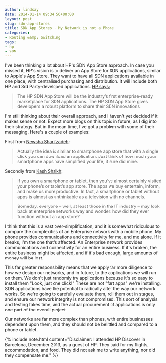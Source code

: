 ```yaml
---
author: lindsay
date: 2014-01-14 09:34:56+00:00
layout: post
slug: sdn-app-stores
title: SDN App Stores - My Network is not a Phone
categories:
- Routing &amp; Switching
tags:
- hp
- SDN
---
```


I've been thinking a lot about HP's SDN App Store approach. In case you missed it, HP's vision is to deliver an App Store for SDN applications, similar to Apple's App Store. They want to have all SDN applications available in one place, with centralised purchasing and distribution. It will include both HP and 3rd Party-developed applications. [HP says:](http://h17007.www1.hp.com/us/en/networking/solutions/technology/sdn/index.aspx#tab=TAB4)

> The HP SDN App Store will be the industry’s first enterprise-ready marketplace for SDN applications. The HP SDN App Store gives developers a robust platform to share their SDN innovations


I'm still thinking about their overall approach, and I haven't yet decided if it makes sense or not. Expect more blogs on this topic in future, as I dig into their strategy. But in the mean time, I've got a problem with some of their messaging. Here's a couple of examples:

First from [Newsha Sharifzadeh](http://h30507.www3.hp.com/t5/HP-Networking/HP-takes-innovation-to-the-next-level-with-SDN-App-Store/ba-p/150285#.UtT0IHlBRfd):


> Actually the idea is similar to smartphone app store that with a single click you can download an application. Just think of how much your smartphone apps have simplified your life, it sure did mine.</blockquote>


Secondly from [Kash Shaikh](http://h30507.www3.hp.com/t5/HP-Networking/Reigniting-Innovation-with-HP-s-SDN-Open-Ecosystem-Software/ba-p/146891#.UtT0HHlBRfd):

> If you own a smartphone or tablet, then you’ve almost certainly visited your phone’s or tablet’s app store. The apps we buy entertain, inform, and make us more productive. In fact, a smartphone or tablet without apps is almost as unthinkable as a television with no channels.
> 
> Someday, everyone – well, at least those in the IT industry – may look back at enterprise networks way and wonder: how did they ever function without an app store?

I think that this is a vast over-simplification, and it is somewhat ridiculous to compare the complexities of an Enterprise network with a mobile phone. My phone provides communications and connectivity for me, and me alone. If it breaks, I'm the one that's affected. An Enterprise network provides communications and connectivity for an entire business. If it's broken, the entire business might be affected, and if it's bad enough, large amounts of money will be lost.

This far greater responsibility means that we apply far more diligence to how we design our networks, and in future, to the applications we will run on them. We don't just randomly try applications because it's so easy to install them "Look, just one click!" These are not "fart apps" we're installing. SDN applications have the potential to radically alter the way our network works. So we're going to carefully evaluate them, roll them out in stages, and ensure our network integrity is not compromised. This sort of analysis and testing takes time, and the actual procurement of applications is only one part of the overall project.

Our networks are far more complex than phones, with entire businesses dependent upon them, and they should not be belittled and compared to a phone or tablet.

{% include note.html content="Disclaimer: I attended HP Discover in Barcelona, December 2013, as a guest of HP. They paid for my flights, accommodation, and food. They did not ask me to write anything, nor did they compensate me." %}
